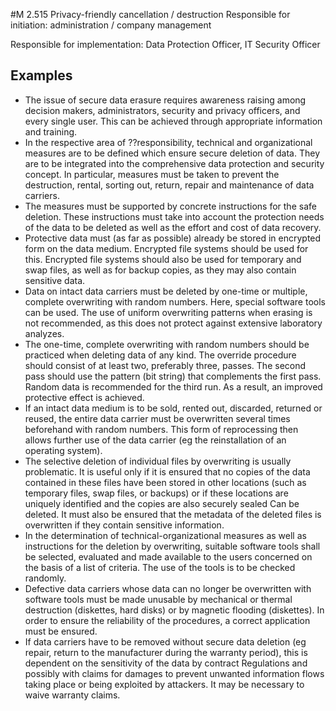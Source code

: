 #M 2.515 Privacy-friendly cancellation / destruction
Responsible for initiation: administration / company management

Responsible for implementation: Data Protection Officer, IT Security Officer



## Examples 
* The issue of secure data erasure requires awareness raising among decision makers, administrators, security and privacy officers, and every single user. This can be achieved through appropriate information and training.
* In the respective area of ??responsibility, technical and organizational measures are to be defined which ensure secure deletion of data. They are to be integrated into the comprehensive data protection and security concept. In particular, measures must be taken to prevent the destruction, rental, sorting out, return, repair and maintenance of data carriers.
* The measures must be supported by concrete instructions for the safe deletion. These instructions must take into account the protection needs of the data to be deleted as well as the effort and cost of data recovery.
* Protective data must (as far as possible) already be stored in encrypted form on the data medium. Encrypted file systems should be used for this. Encrypted file systems should also be used for temporary and swap files, as well as for backup copies, as they may also contain sensitive data.
* Data on intact data carriers must be deleted by one-time or multiple, complete overwriting with random numbers. Here, special software tools can be used. The use of uniform overwriting patterns when erasing is not recommended, as this does not protect against extensive laboratory analyzes.
* The one-time, complete overwriting with random numbers should be practiced when deleting data of any kind. The override procedure should consist of at least two, preferably three, passes. The second pass should use the pattern (bit string) that complements the first pass. Random data is recommended for the third run. As a result, an improved protective effect is achieved.
* If an intact data medium is to be sold, rented out, discarded, returned or reused, the entire data carrier must be overwritten several times beforehand with random numbers. This form of reprocessing then allows further use of the data carrier (eg the reinstallation of an operating system).
* The selective deletion of individual files by overwriting is usually problematic. It is useful only if it is ensured that no copies of the data contained in these files have been stored in other locations (such as temporary files, swap files, or backups) or if these locations are uniquely identified and the copies are also securely sealed Can be deleted. It must also be ensured that the metadata of the deleted files is overwritten if they contain sensitive information.
* In the determination of technical-organizational measures as well as instructions for the deletion by overwriting, suitable software tools shall be selected, evaluated and made available to the users concerned on the basis of a list of criteria. The use of the tools is to be checked randomly.
* Defective data carriers whose data can no longer be overwritten with software tools must be made unusable by mechanical or thermal destruction (diskettes, hard disks) or by magnetic flooding (diskettes). In order to ensure the reliability of the procedures, a correct application must be ensured.
* If data carriers have to be removed without secure data deletion (eg repair, return to the manufacturer during the warranty period), this is dependent on the sensitivity of the data by contract Regulations and possibly with claims for damages to prevent unwanted information flows taking place or being exploited by attackers. It may be necessary to waive warranty claims.




